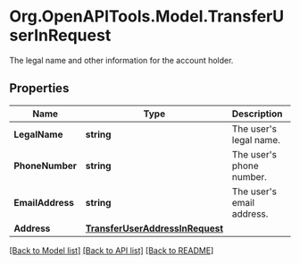 # Org.OpenAPITools.Model.TransferUserInRequest
The legal name and other information for the account holder.

## Properties

Name | Type | Description | Notes
------------ | ------------- | ------------- | -------------
**LegalName** | **string** | The user&#39;s legal name. | 
**PhoneNumber** | **string** | The user&#39;s phone number. | [optional] 
**EmailAddress** | **string** | The user&#39;s email address. | [optional] 
**Address** | [**TransferUserAddressInRequest**](TransferUserAddressInRequest.md) |  | [optional] 

[[Back to Model list]](../README.md#documentation-for-models) [[Back to API list]](../README.md#documentation-for-api-endpoints) [[Back to README]](../README.md)

